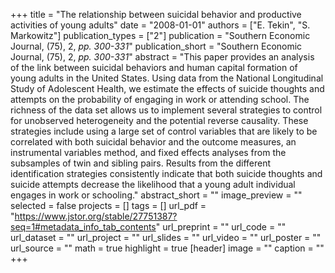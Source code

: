 +++
title = "The relationship between suicidal behavior and productive activities of young adults"
date = "2008-01-01"
authors = ["E. Tekin", "S. Markowitz"]
publication_types = ["2"]
publication = "Southern Economic Journal, (75), 2, _pp. 300-331_"
publication_short = "Southern Economic Journal, (75), 2, _pp. 300-331_"
abstract = "This paper provides an analysis of the link between suicidal behaviors and human capital formation of young adults in the United States. Using data from the National Longitudinal Study of Adolescent Health, we estimate the effects of suicide thoughts and attempts on the probability of engaging in work or attending school. The richness of the data set allows us to implement several strategies to control for unobserved heterogeneity and the potential reverse causality. These strategies include using a large set of control variables that are likely to be correlated with both suicidal behavior and the outcome measures, an instrumental variables method, and fixed effects analyses from the subsamples of twin and sibling pairs. Results from the different identification strategies consistently indicate that both suicide thoughts and suicide attempts decrease the likelihood that a young adult individual engages in work or schooling."
abstract_short = ""
image_preview = ""
selected = false
projects = []
tags = []
url_pdf = "https://www.jstor.org/stable/27751387?seq=1#metadata_info_tab_contents"
url_preprint = ""
url_code = ""
url_dataset = ""
url_project = ""
url_slides = ""
url_video = ""
url_poster = ""
url_source = ""
math = true
highlight = true
[header]
image = ""
caption = ""
+++
